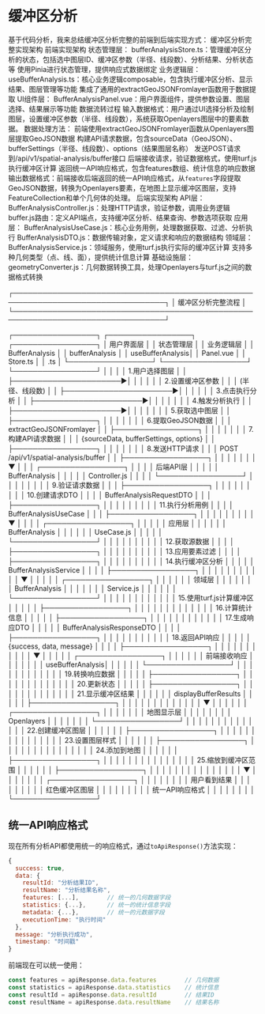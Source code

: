 # 缓冲区分析
基于代码分析，我来总结缓冲区分析完整的前端到后端实现方式：
缓冲区分析完整实现架构
前端实现架构
状态管理层：
bufferAnalysisStore.ts：管理缓冲区分析的状态，包括选中图层ID、缓冲区参数（半径、线段数）、分析结果、分析状态等
使用Pinia进行状态管理，提供响应式数据绑定
业务逻辑层：
useBufferAnalysis.ts：核心业务逻辑composable，包含执行缓冲区分析、显示结果、图层管理等功能
集成了通用的extractGeoJSONFromlayer函数用于数据提取
UI组件层：
BufferAnalysisPanel.vue：用户界面组件，提供参数设置、图层选择、结果展示等功能
数据流转过程
输入数据格式：用户通过UI选择分析及绘制图层，设置缓冲区参数（半径、线段数），系统获取Openlayers图层中的要素数据。
数据处理方法：
前端使用extractGeoJSONFromlayer函数从Openlayers图层提取GeoJSON数据
构建API请求数据，包含sourceData（GeoJSON）、bufferSettings（半径、线段数）、options（结果图层名称）
发送POST请求到/api/v1/spatial-analysis/buffer接口
后端接收请求，验证数据格式，使用turf.js执行缓冲区计算
返回统一API响应格式，包含features数组、统计信息的响应数据
输出数据格式：前端接收后端返回的统一API响应格式，从`features`字段提取GeoJSON数据，转换为Openlayers要素，在地图上显示缓冲区图层，支持FeatureCollection和单个几何体的处理。
后端实现架构
API层：
BufferAnalysisController.js：处理HTTP请求，验证参数，调用业务逻辑
buffer.js路由：定义API端点，支持缓冲区分析、结果查询、参数选项获取
应用层：
BufferAnalysisUseCase.js：核心业务用例，处理数据获取、过滤、分析执行
BufferAnalysisDTO.js：数据传输对象，定义请求和响应的数据结构
领域层：
BufferAnalysisService.js：领域服务，使用turf.js执行实际的缓冲区计算
支持多种几何类型（点、线、面），提供统计信息计算
基础设施层：
geometryConverter.js：几何数据转换工具，处理Openlayers与turf.js之间的数据格式转换



┌─────────────────────────────────────────────────────────────────────────────────┐
│                              缓冲区分析完整流程                                  │
└─────────────────────────────────────────────────────────────────────────────────┘

┌─────────────────┐    ┌─────────────────┐    ┌─────────────────┐
│   用户界面层     │    │   状态管理层     │    │   业务逻辑层     │
│ BufferAnalysis  │    │ bufferAnalysis  │    │ useBufferAnalysis│
│    Panel.vue    │    │    Store.ts     │    │      .ts        │
└─────────────────┘    └─────────────────┘    └─────────────────┘
         │                       │                       │
         │ 1.用户选择图层        │                       │
         ├──────────────────────►│                       │
         │                       │                       │
         │ 2.设置缓冲区参数      │                       │
         │    (半径、线段数)     │                       │
         ├──────────────────────►│                       │
         │                       │                       │
         │ 3.点击执行分析        │                       │
         ├──────────────────────►│                       │
         │                       │                       │
         │                       │ 4.触发分析执行        │
         │                       ├──────────────────────►│
         │                       │                       │
         │                       │                       │ 5.获取选中图层
         │                       │                       ├─────────────────┐
         │                       │                       │                 │
         │                       │                       │ 6.提取GeoJSON数据
         │                       │                       │ extractGeoJSONFromlayer
         │                       │                       ├─────────────────┐
         │                       │                       │                 │
         │                       │                       │ 7.构建API请求数据
         │                       │                       │ {sourceData, bufferSettings, options}
         │                       │                       ├─────────────────┐
         │                       │                       │                 │
         │                       │                       │ 8.发送HTTP请求
         │                       │                       │ POST /api/v1/spatial-analysis/buffer
         │                       │                       ├─────────────────┐
         │                       │                       │                 │
         │                       │                       │                 ▼
         │                       │                       │    ┌─────────────────┐
         │                       │                       │    │   后端API层      │
         │                       │                       │    │ BufferAnalysis  │
         │                       │                       │    │  Controller.js  │
         │                       │                       │    └─────────────────┘
         │                       │                       │                 │
         │                       │                       │                 │ 9.验证请求数据
         │                       │                       │                 ├─────────────────┐
         │                       │                       │                 │                 │
         │                       │                       │                 │ 10.创建请求DTO
         │                       │                       │                 │ BufferAnalysisRequestDTO
         │                       │                       │                 ├─────────────────┐
         │                       │                       │                 │                 │
         │                       │                       │                 │ 11.执行分析用例
         │                       │                       │                 │ BufferAnalysisUseCase
         │                       │                       │                 ├─────────────────┐
         │                       │                       │                 │                 │
         │                       │                       │                 │                 ▼
         │                       │                       │                 │    ┌─────────────────┐
         │                       │                       │                 │    │   应用层         │
         │                       │                       │                 │    │ BufferAnalysis  │
         │                       │                       │                 │    │   UseCase.js    │
         │                       │                       │                 │    └─────────────────┘
         │                       │                       │                 │                 │
         │                       │                       │                 │                 │ 12.获取源数据
         │                       │                       │                 │                 ├─────────────────┐
         │                       │                       │                 │                 │                 │
         │                       │                       │                 │ 13.应用要素过滤
         │                       │                       │                 │                 ├─────────────────┐
         │                       │                       │                 │                 │                 │
         │                       │                       │                 │ 14.执行缓冲区分析
         │                       │                       │                 │                 │ BufferAnalysisService
         │                       │                       │                 │                 ├─────────────────┐
         │                       │                       │                 │                 │                 │
         │                       │                       │                 │                 │                 ▼
         │                       │                       │                 │                 │    ┌─────────────────┐
         │                       │                       │                 │                 │    │   领域层         │
         │                       │                       │                 │                 │    │ BufferAnalysis  │
         │                       │                       │                 │                 │    │   Service.js    │
         │                       │                       │                 │                 │    └─────────────────┘
         │                       │                       │                 │                 │                 │
         │                       │                       │                 │                 │                 │ 15.使用turf.js计算缓冲区
         │                       │                       │                 │                 │                 ├─────────────────┐
         │                       │                       │                 │                 │                 │                 │
         │                       │                       │                 │                 │                 │ 16.计算统计信息
         │                       │                       │                 │                 │                 ├─────────────────┐
         │                       │                       │                 │                 │                 │                 │
         │                       │                       │                 │                 │ 17.生成响应DTO
         │                       │                       │                 │                 │ BufferAnalysisResponseDTO
         │                       │                       │                 │                 ├─────────────────┐
         │                       │                       │                 │                 │                 │
         │                       │                       │                 │                 │ 18.返回API响应
         │                       │                       │                 │                 │ {success, data, message}
         │                       │                       │                 │                 ├─────────────────┐
         │                       │                       │                 │                 │                 │
         │                       │                       │                 │                 │                 ▼
         │                       │                       │                 │                 │    ┌─────────────────┐
         │                       │                       │                 │                 │    │   前端接收响应    │
         │                       │                       │                 │                 │    │ useBufferAnalysis│
         │                       │                       │                 │                 │    └─────────────────┘
         │                       │                       │                 │                 │                 │
         │                       │                       │                 │                 │                 │ 19.转换响应数据
         │                       │                       │                 │                 │                 ├─────────────────┐
         │                       │                       │                 │                 │                 │                 │
         │                       │                       │                 │                 │                 │ 20.更新状态
         │                       │                       │                 │                 │                 ├─────────────────┐
         │                       │                       │                 │                 │                 │                 │
         │                       │                       │                 │                 │                 │ 21.显示缓冲区结果
         │                       │                       │                 │                 │                 │ displayBufferResults
         │                       │                       │                 │                 │                 ├─────────────────┐
         │                       │                       │                 │                 │                 │                 │
         │                       │                       │                 │                 │                 │                 ▼
         │                       │                       │                 │                 │                 │    ┌─────────────────┐
         │                       │                       │                 │                 │                 │    │   地图显示层     │
         │                       │                       │                 │                 │                 │    │ Openlayers      │
         │                       │                       │                 │                 │                 │    └─────────────────┘
         │                       │                       │                 │                 │                 │                 │
         │                       │                       │                 │                 │                 │                 │ 22.创建缓冲区图层
         │                       │                       │                 │                 │                 │                 ├─────────────────┐
         │                       │                       │                 │                 │                 │                 │                 │
         │                       │                       │                 │                 │                 │                 │ 23.设置图层样式
         │                       │                       │                 │                 │                 │                 ├─────────────────┐
         │                       │                       │                 │                 │                 │                 │                 │
         │                       │                       │                 │                 │                 │                 │ 24.添加到地图
         │                       │                       │                 │                 │                 │                 ├─────────────────┐
         │                       │                       │                 │                 │                 │                 │                 │
         │                       │                       │                 │                 │                 │                 │ 25.缩放到缓冲区范围
         │                       │                       │                 │                 │                 │                 ├─────────────────┐
         │                       │                       │                 │                 │                 │                 │                 │
         │                       │                       │                 │                 │                 │                 │                 ▼
         │                       │                       │                 │                 │                 │                 │    ┌─────────────────┐
         │                       │                       │                 │                 │                 │                 │    │   用户看到结果    │
         │                       │                       │                 │                 │                 │                 │    │ 红色缓冲区图层   │
         │                       │                       │                 │                 │                 │                 │    │ 统一API响应格式   │
         │                       │                       │                 │                 │                 │                 │    └─────────────────┘

## 统一API响应格式

现在所有分析API都使用统一的响应格式，通过`toApiResponse()`方法实现：

```javascript
{
  success: true,
  data: {
    resultId: "分析结果ID",
    resultName: "分析结果名称", 
    features: [...],        // 统一的几何数据字段
    statistics: {...},      // 统一的统计信息字段
    metadata: {...},        // 统一的元数据字段
    executionTime: "执行时间"
  },
  message: "分析执行成功",
  timestamp: "时间戳"
}
```

前端现在可以统一使用：
```javascript
const features = apiResponse.data.features        // 几何数据
const statistics = apiResponse.data.statistics    // 统计信息  
const resultId = apiResponse.data.resultId        // 结果ID
const resultName = apiResponse.data.resultName    // 结果名称
```